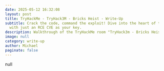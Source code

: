 ```yaml
---
date: 2025-05-12 16:32:08
layout: post
title: TryHackMe - TryHack3M - Bricks Heist - Write-Up
subtitle: Crack the code, command the exploit! Dive into the heart of the system
  with just an RCE CVE as your key.
description: Walkthrough of the TryHackMe room "TryHack3m - Bricks Heist"
image: null
category: write-up
author: Michael
paginate: false
---
```

null